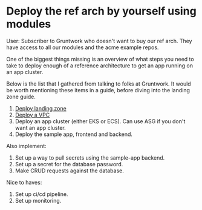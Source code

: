 Deploy the ref arch by yourself using modules
=============================================

User: Subscriber to Gruntwork who doesn't want to buy our ref arch. They have access to
all our modules and the acme example repos.

One of the biggest things missing is an overview of what steps you need to take to deploy
enough of a reference architecture to get an app running on an app cluster.

Below is the list that I gathered from talking to folks at Gruntwork. It would be worth
mentioning these items in a guide, before diving into the landing zone guide.

1. [Deploy landing zone](1_deploy_landing_zone.md)
1. [Deploy a VPC](2_deploy_vpc.md)
1. Deploy an app cluster (either EKS or ECS). Can use ASG if you don't want an app cluster.
1. Deploy the sample app, frontend and backend.

Also implement:
1. Set up a way to pull secrets using the sample-app backend.
1. Set up a secret for the database password.
1. Make CRUD requests against the database.

Nice to haves:
1. Set up ci/cd pipeline.
1. Set up monitoring.
